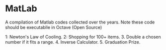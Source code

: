 # MatLab
A compilation of Matlab codes collected over the years.
Note these code should be executablle in Octave (Open Source)

1:  Newton's Law of Cooling.
2:  Shopping for 100+ items.
3.  Double a chosen number if it fits a range.
4.  Inverse Calculator.
5.  Graduation Prize. 

